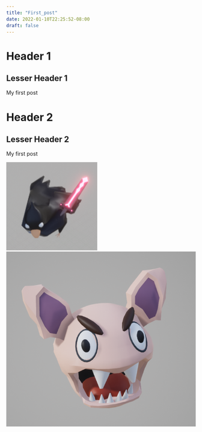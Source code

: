 ```yaml
---
title: "First_post"
date: 2022-01-10T22:25:52-08:00
draft: false
---
```


# Header 1
## Lesser Header 1
My first post

# Header 2
## Lesser Header 2
My first post

![Image1](/images/CrowReaper.png)
![Image2](/images/ChompyHead.png)

